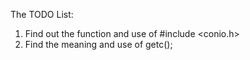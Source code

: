 The TODO List:
1. Find out the function and use of  #include <conio.h>
2. Find the meaning and use of getc();
